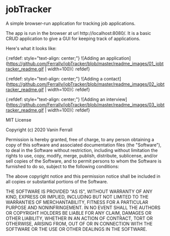# jobTracker
A simple browser-run application for tracking job applications.

The app is run in the browser at url http://localhost:8080/. It is a basic CRUD application to give a GUI for keeping track of applications. 

Here's what it looks like:

{:refdef: style="text-align: center;"}
![Adding an application](https://github.com/Ferrallv/jobTracker/blob/master/readme_images/01_jobtracker_readme.gif | width=100){: refdef}

{:refdef: style="text-align: center;"}
![Adding a contact](https://github.com/Ferrallv/jobTracker/blob/master/readme_images/02_jobtracker_readme.gif | width=100){: refdef}

{:refdef: style="text-align: center;"}
![Adding an interview](https://github.com/Ferrallv/jobTracker/blob/master/readme_images/03_jobtracker_readme.gif | width=100){: refdef}

MIT License

Copyright (c) 2020 Vanin Ferrall

Permission is hereby granted, free of charge, to any person obtaining a copy
of this software and associated documentation files (the "Software"), to deal
in the Software without restriction, including without limitation the rights
to use, copy, modify, merge, publish, distribute, sublicense, and/or sell
copies of the Software, and to permit persons to whom the Software is
furnished to do so, subject to the following conditions:

The above copyright notice and this permission notice shall be included in all
copies or substantial portions of the Software.

THE SOFTWARE IS PROVIDED "AS IS", WITHOUT WARRANTY OF ANY KIND, EXPRESS OR
IMPLIED, INCLUDING BUT NOT LIMITED TO THE WARRANTIES OF MERCHANTABILITY,
FITNESS FOR A PARTICULAR PURPOSE AND NONINFRINGEMENT. IN NO EVENT SHALL THE
AUTHORS OR COPYRIGHT HOLDERS BE LIABLE FOR ANY CLAIM, DAMAGES OR OTHER
LIABILITY, WHETHER IN AN ACTION OF CONTRACT, TORT OR OTHERWISE, ARISING FROM,
OUT OF OR IN CONNECTION WITH THE SOFTWARE OR THE USE OR OTHER DEALINGS IN THE
SOFTWARE.